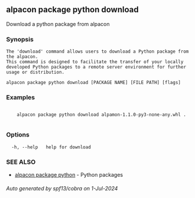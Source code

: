 ## alpacon package python download

Download a python package from alpacon

### Synopsis


	The 'download' command allows users to download a Python package from the alpacon.
	This command is designed to facilitate the transfer of your locally developed Python packages to a remote server environment for further usage or distribution.
	

```
alpacon package python download [PACKAGE NAME] [FILE PATH] [flags]
```

### Examples

```

	alpacon package python download alpamon-1.1.0-py3-none-any.whl .
	
```

### Options

```
  -h, --help   help for download
```

### SEE ALSO

* [alpacon package python](alpacon_package_python.md)	 - Python packages

###### Auto generated by spf13/cobra on 1-Jul-2024

